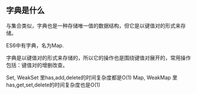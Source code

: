 ## 字典是什么

与集合类似，字典也是一种存储唯一值的数据结构，但它是以键值对的形式来存储。

ES6中有字典，名为Map.

字典是以键值对的形式来存储的，所以它的操作也是围绕键值对展开的，常用操作包括：键值对的增删改查。

Set, WeakSet 里has,add,delete的时间复杂度都是O(1)
Map, WeakMap 里has,get,set,delete的时间复杂度也是O(1)